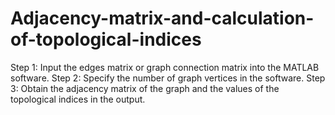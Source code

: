# Adjacency-matrix-and-calculation-of-topological-indices
Step 1: Input the edges matrix or graph connection matrix into the MATLAB software.
Step 2: Specify the number of graph vertices in the software.
Step 3: Obtain the adjacency matrix of the graph and the values of the topological indices in the output.
